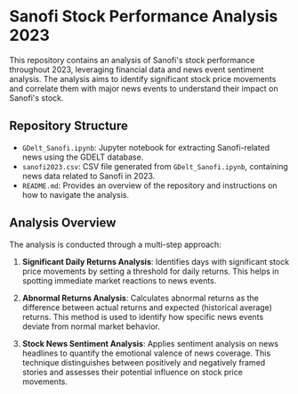 # Sanofi Stock Performance Analysis 2023

This repository contains an analysis of Sanofi's stock performance throughout 2023, leveraging financial data and news event sentiment analysis. The analysis aims to identify significant stock price movements and correlate them with major news events to understand their impact on Sanofi's stock.

## Repository Structure

- `GDelt_Sanofi.ipynb`: Jupyter notebook for extracting Sanofi-related news using the GDELT database.
- `sanofi2023.csv`: CSV file generated from `GDelt_Sanofi.ipynb`, containing news data related to Sanofi in 2023.
- `README.md`: Provides an overview of the repository and instructions on how to navigate the analysis.

## Analysis Overview

The analysis is conducted through a multi-step approach:

1. **Significant Daily Returns Analysis**: Identifies days with significant stock price movements by setting a threshold for daily returns. This helps in spotting immediate market reactions to news events.

2. **Abnormal Returns Analysis**: Calculates abnormal returns as the difference between actual returns and expected (historical average) returns. This method is used to identify how specific news events deviate from normal market behavior.

3. **Stock News Sentiment Analysis**: Applies sentiment analysis on news headlines to quantify the emotional valence of news coverage. This technique distinguishes between positively and negatively framed stories and assesses their potential influence on stock price movements.
